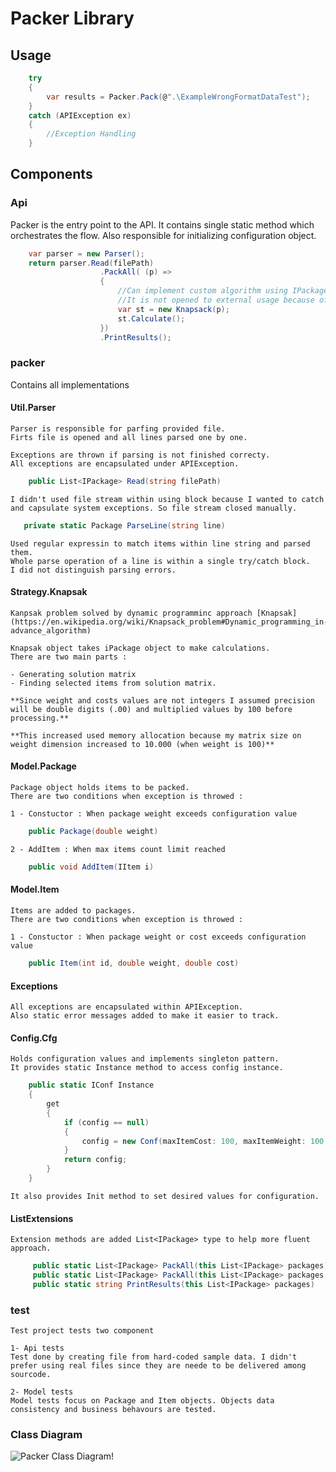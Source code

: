 # Packer Library

## Usage

``` csharp
    try
    {
        var results = Packer.Pack(@".\ExampleWrongFormatDataTest");
    }
    catch (APIException ex)
    { 
        //Exception Handling
    }
```

## Components

### Api

Packer is the entry point to the API. 
It contains single static method which orchestrates the flow.
Also responsible for initializing configuration object.

``` csharp
    var parser = new Parser();
    return parser.Read(filePath)
                    .PackAll( (p) => 
                    {
                        //Can implement custom algorithm using IPackage object.
                        //It is not opened to external usage because of project requirements
                        var st = new Knapsack(p);
                        st.Calculate();
                    })
                    .PrintResults();    

```
### packer

Contains all implementations

#### Util.Parser
    Parser is responsible for parfing provided file.
    Firts file is opened and all lines parsed one by one.

    Exceptions are thrown if parsing is not finished correcty.
    All exceptions are encapsulated under APIException.

``` csharp
    public List<IPackage> Read(string filePath)
```
    I didn't used file stream within using block because I wanted to catch and capsulate system exceptions. So file stream closed manually.

``` csharp
   private static Package ParseLine(string line)
```
    Used regular expressin to match items within line string and parsed them.
    Whole parse operation of a line is within a single try/catch block.
    I did not distinguish parsing errors. 

#### Strategy.Knapsak

    Kanpsak problem solved by dynamic programminc approach [Knapsak](https://en.wikipedia.org/wiki/Knapsack_problem#Dynamic_programming_in-advance_algorithm)

    Knapsak object takes iPackage object to make calculations.
    There are two main parts :

    - Generating solution matrix
    - Finding selected items from solution matrix.

    **Since weight and costs values are not integers I assumed precision will be double digits (.00) and multiplied values by 100 before processing.**

    **This increased used memory allocation because my matrix size on weight dimension increased to 10.000 (when weight is 100)**


#### Model.Package

    Package object holds items to be packed. 
    There are two conditions when exception is throwed :

    1 - Constuctor : When package weight exceeds configuration value
``` csharp
    public Package(double weight)
```
    2 - AddItem : When max items count limit reached
``` csharp
    public void AddItem(IItem i)
```

#### Model.Item

    Items are added to packages. 
    There are two conditions when exception is throwed :
    
    1 - Constuctor : When package weight or cost exceeds configuration value
``` csharp
    public Item(int id, double weight, double cost)
```

#### Exceptions

    All exceptions are encapsulated within APIException.
    Also static error messages added to make it easier to track.

#### Config.Cfg
    Holds configuration values and implements singleton pattern.
    It provides static Instance method to access config instance.

``` csharp
    public static IConf Instance
    {
        get
        {
            if (config == null)
            {
                config = new Conf(maxItemCost: 100, maxItemWeight: 100, maxPackageWeight: 100, maxItemCount: 15);
            }
            return config;
        }
    }
```
    It also provides Init method to set desired values for configuration.


#### ListExtensions

    Extension methods are added List<IPackage> type to help more fluent approach.

``` csharp
     public static List<IPackage> PackAll(this List<IPackage> packages)
     public static List<IPackage> PackAll(this List<IPackage> packages, Action<IPackage> f)
     public static string PrintResults(this List<IPackage> packages)
``` 

### test

    Test project tests two component

    1- Api tests
    Test done by creating file from hard-coded sample data. I didn't prefer using real files since they are neede to be delivered among sourcode.

    2- Model tests
    Model tests focus on Package and Item objects. Objects data consistency and business behavours are tested.

### Class Diagram

![Packer Class Diagram!](
http://www.plantuml.com/plantuml/png/jLZDRXit4BxxAOYSP4W6qWAzB1mrRc8NGYDOI0puKFH0BqSI4Iufa9Gb8_MxboEEY1rfjRPRrAVT-VdupS_CqleOelHntPYpsiWGn1H2a0i8ul8oQQAknsFnuqoalw7uaINFOYgtamZDFUZ5CefAXEYrNOWFuXs9t5n8AtIo4R2j4oIgZMvq3EzEW7roWKEXuDy0SP3aRLqKKYdHE0yYBfEaaLlTh1iXZN4RK3ly8A9BMX0hMNzF6UY2dsKL1XcNx9pVt5PiSkmr7Va0hHFff5FKlsWBC-ankclldMVOKsdcpZSonWIWP9HYe-DIMp7NvfZcJHBUhi0UusJ9PfaCHFHFA8rEU92Aa9wf1wvca-kKx5NKpkwBpuI39dT9bS5_7GbjBVYYhyhJUPTtlt7_KUU9PL6AoxylBfWvHV15XtYzZM13alMsCfRqofW1LJrKw7eveKgFprC6kUID02CnhwvgfFOcq1Hh_0fXRMBeeKR5BOL35VZZ8Elv8XbFFZaxxw8_mFBFP5nIaZkGfqw1kOCGmnwz9Hhi2xUROmzoLpX4UNHQjNJVm40TGNNfxfRURK8fv6IULydl20V-BWtHJ-_VlyeH5qU_6wNmo9FDzoHSFRX7U8Fxr7c8UE8lo2jSAGNgl_YcUeNertLq_kSJE3ixzFYiGoqzlXGe5isXF_Q2Njm-WlTQmRtptqCnEUWdLdQIyRfVRsMpCZ25nlcdpp9AL1SuRdJldLtSxFRPAKlSXE0fHRYqxfTWSQzP5s_SsgfZfXWEKRmG3VkYABT-CC1LkRSwb2LdtNh2NLlKQHkpeZLecDKoQwJ5nq6BKvL1HumCan8Bhc37L-dmyyDPdjZqP6lOdvyMtmBYU7nif-F_GkXWoKmxwi0viPj4dn4Zq0l6wbCCdiye8_Z1s55CMl1pMOEOj9hdHSezPnHrVpmlH_FS9eTmHEuqgudgu389j6zH-U2SOTgPTtDz0gwFViOi4yZ9Kc345wa7x8cl8DMjDK_v0uRYCSDyHNNJeaE_WQvs_cnZO34oeqIbJL8hR4jcU-U-xRviWuwFN2lL5q8hDkARperGTwoO5KyiIGClHV6tyuEXGH94V2GsVE3mE7hP3t__HFIDNby33BixQlX2JmqxkcDNhZnt-4IfBetIcrvD3TJgczE98yW1ozbvdtAK3wXQy6JVssx3ZeORlhxP2vdUqgKtHn_dyRYhQyciizCnxNH8pZozj4Vr3ojN8OdtkqMQUcraXEDlAxV43YVegWmyAMgPL3e-bSJq5r7pHSfQ8MJPdt-r9krGjl9GQxpXKwj-4EcoHZgFb-VYCSekmnBBW6AeA8BIACTv8C0RRSnKHg-tnnghzbE1uR6BLCbpBiJ-ZIzD7ygj7RkdwpxEx_wbDintIA_bNlPAC7w9oI3u7-d0Q0ijDtB0gEXSQYvyFli8Lk7l2Fy0)
